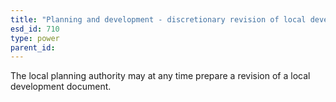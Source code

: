```yaml
---
title: "Planning and development - discretionary revision of local development documents"
esd_id: 710
type: power
parent_id:  
---
```


The local planning authority may at any time prepare a revision of a local development document.

